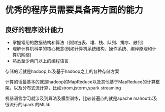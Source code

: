 # 优秀的程序员需要具备两方面的能力

## 良好的程序设计能力

* 掌握常用的数据结构和算法（例如链表、堆、栈、队列、排序、散列）
* 理解计算机科学的核心概念(例如计算机系统结构、操作系统、编译原理和计算机网络)
* 熟悉至少两门以上的编程语言

存储的话就是hadoop,以及基于hadoop之上的各种存储方案

计算的话最基本的就是hadoop的MapReduce以及其他基于MapReduce的计算框架。以及分布式流计算，比如strom,jstorm,spark streaming

机器语言学习就涉及到算法及模型训练，比较普遍点的就是apache mahout以及很流行的spark 的MLlib
